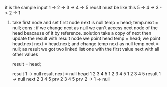 it is the sample input 1 -> 2 -> 3 -> 4 -> 5
reuslt must be like this 5 -> 4 -> 3 -> 2 -> 1

1) take first node and set first node next is null
     temp = head;
     temp.next = null;
   cons :
        if we change next as null we can't access next node of the head beacause of it by reference.
    solution
        take a copy of next then update the result with result node
        we point head
        temp = head;
        we point head.next
        next = head.next;
        and change temp  next as null
        temp.next = null;
        as result we got two linked list one with the first value next with all other values
    
    result  = head;

    result 1 -> null
    result next = null
    head 1 2 3 4 5
    1 2 3 4 5
    1 2 3 4 5
     result 1 -> null
     next 2 3 4 5
     prv 2 3 4 5
     prv 2 -> 1 -> null 




